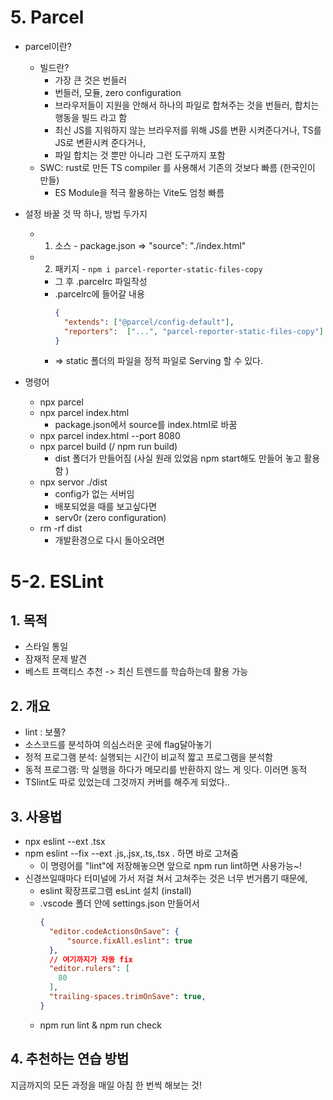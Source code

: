 # 5. Parcel
- parcel이란?
  - 빌드란?
    - 가장 큰 것은 번들러
    - 번들러, 모듈, zero configuration
    - 브라우저들이 지원을 안해서 하나의 파일로 합쳐주는 것을 번들러, 합치는 행동을 빌드 라고 함
    - 최신 JS를 지워하지 않는 브라우저를 위해 JS를 변환 시켜준다거나, TS를 JS로 변환시켜 준다거나,
    - 파일 합치는 것 뿐만 아니라 그런 도구까지 포함
  - SWC: rust로 만든 TS compiler 를 사용해서 기존의 것보다 빠름 (한국인이 만들)
    - ES Module을 적극 활용하는 Vite도 엄청 빠름

- 설정 바꿀 것 딱 하나, 방법 두가지
  - 1. 소스 - package.json => "source": "./index.html"
  - 2. 패키지 - `npm i parcel-reporter-static-files-copy`
    - 그 후 .parcelrc 파일작성
    - .parcelrc에 들어갈 내용
      ```JSON
      {
        "extends": ["@parcel/config-default"],
        "reporters":  ["...", "parcel-reporter-static-files-copy"]
      }
      ```
    - => static 폴더의 파일을 정적 파일로 Serving 할 수 있다.

- 명령어
  - npx parcel
  - npx parcel index.html
    - package.json에서 source를 index.html로 바꿈
  - npx parcel index.html --port 8080
  - npx parcel build (/ npm run build)
    - dist 폴더가 만들어짐 (사실 원래 있었음 npm start해도 만들어 놓고 활용함 )
  - npx servor ./dist
    - config가 없는 서버임
    - 배포되었을 때를 보고싶다면
    - serv0r (zero configuration)
  - rm -rf dist
    - 개발환경으로 다시 돌아오려면

# 5-2. ESLint
## 1. 목적
- 스타일 통일
- 잠재적 문제 발견
- 베스트 프랙티스 추천 -> 최신 트렌드를 학습하는데 활용 가능

## 2. 개요
- lint : 보풀?
- 소스코드를 분석하여 의심스러운 곳에 flag달아놓기
- 정적 프로그램 분석: 실행되는 시간이 비교적 짧고 프로그램을 분석함
- 동적 프로그램: 막 실행을 하다가 메모리를 반환하지 않느 게 잇다. 이러면 동적
- TSlint도 따로 있었는데 그것까지 커버를 해주게 되었다..

## 3. 사용법
- npx eslint --ext .tsx
- npm eslint --fix --ext .js,.jsx,.ts,.tsx . 하면 바로 고쳐줌
  - 이 명령어를 "lint"에 저장해놓으면 앞으로 npm run lint하면 사용가능~!
- 신경쓰일때마다 터미널에 가서 저걸 쳐서 고쳐주는 것은 너무 번거롭기 때문에,
  - eslint 확장프로그램 esLint 설치 (install)
  - .vscode 폴더 안에 settings.json 만들어서 
    ```JSON
    {
      "editor.codeActionsOnSave": {
          "source.fixAll.eslint": true
      },
      // 여기까지가 자동 fix
      "editor.rulers": [
        80
      ],
      "trailing-spaces.trimOnSave": true,
    }
    ```
  - npm run lint & npm run check

## 4. 추천하는 연습 방법
지금까지의 모든 과정을 매일 아침 한 번씩 해보는 것!
